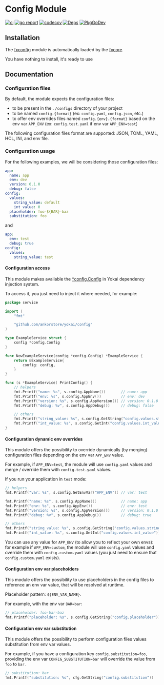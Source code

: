 # Config Module

[![ci](https://github.com/ankorstore/yokai/actions/workflows/fxconfig-ci.yml/badge.svg)](https://github.com/ankorstore/yokai/actions/workflows/fxconfig-ci.yml)
[![go report](https://goreportcard.com/badge/github.com/ankorstore/yokai/fxconfig)](https://goreportcard.com/report/github.com/ankorstore/yokai/fxconfig)
[![codecov](https://codecov.io/gh/ankorstore/yokai/graph/badge.svg?token=ghUBlFsjhR&flag=fxconfig)](https://app.codecov.io/gh/ankorstore/yokai/tree/main/fxconfig)
[![Deps](https://img.shields.io/badge/osi-deps-blue)](https://deps.dev/go/github.com%2Fankorstore%2Fyokai%2Ffxconfig)
[![PkgGoDev](https://pkg.go.dev/badge/github.com/ankorstore/yokai/fxconfig)](https://pkg.go.dev/github.com/ankorstore/yokai/fxconfig)

## Installation

The [fxconfig](https://github.com/ankorstore/yokai/tree/main/fxconfig) module is automatically loaded by
the [fxcore](https://github.com/ankorstore/yokai/tree/main/fxcore).

You have nothing to install, it's ready to use

## Documentation

### Configuration files

By default, the module expects the configuration files:

- to be present in the `./configs` directory of your project
- to be named `config.{format}` (ex: `config.yaml`, `config.json`, etc.)
- to offer env overrides files named `config.{env}.{format}` based on the env var `APP_ENV` (ex: `config.test.yaml` if
  env var `APP_ENV=test`)

The following configuration files format are supported: JSON, TOML, YAML, HCL, INI, and env file.

### Configuration usage

For the following examples, we will be considering those configuration files:

```yaml title="configs/config.yaml"
app:
  name: app
  env: dev
  version: 0.1.0
  debug: false
config:
  values:
    string_value: default
    int_value: 0
  placeholder: foo-${BAR}-baz
  substitution: foo
```

and

```yaml title="configs/config.test.yaml"
app:
  env: test
  debug: true
config:
  values:
    string_value: test
```

#### Configuration access

This module makes available the [*config.Config](https://github.com/ankorstore/yokai/blob/main/config/config.go) in
Yokai dependency injection system.

To access it, you just need to inject it where needed, for example:

```go title="internal/service/example.go"
package service

import (
	"fmt"

	"github.com/ankorstore/yokai/config"
)

type ExampleService struct {
	config *config.Config
}

func NewExampleService(config *config.Config) *ExampleService {
	return &ExampleService{
		config: config,
	}
}

func (s *ExampleService) PrintConfig() {
	// helpers
	fmt.Printf("name: %s", s.config.AppName())       // name: app
	fmt.Printf("env: %s", s.config.AppEnv())         // env: dev
	fmt.Printf("version: %s", s.config.AppVersion()) // version: 0.1.0
	fmt.Printf("debug: %v", s.config.AppDebug())     // debug: false

	// others
	fmt.Printf("string_value: %s", s.config.GetString("config.values.string_value")) // string_value: default
	fmt.Printf("int_value: %s", s.config.GetInt("config.values.int_value"))          // int_value: 0
}
```

#### Configuration dynamic env overrides

This module offers the possibility to override dynamically (by merging) configuration files depending on the env
var `APP_ENV` value.

For example, if `APP_ENV=test`, the module will use `config.yaml` values and merge / override them
with `config.test.yaml` values.

If you run your application in `test` mode:

```go title="internal/service/example.go"
// helpers
fmt.Printf("var: %s", s.config.GetEnvVar("APP_ENV")) // var: test

fmt.Printf("name: %s", s.config.AppName())           // name: app
fmt.Printf("env: %s", s.config.AppEnv())             // env: test
fmt.Printf("version: %s", s.config.AppVersion())     // version: 0.1.0
fmt.Printf("debug: %v", s.config.AppDebug())         // debug: true

// others
fmt.Printf("string_value: %s", s.config.GetString("config.values.string_value")) // string_value: test
fmt.Printf("int_value: %s", s.config.GetInt("config.values.int_value"))          // int_value: 0
```

You can use any value for `APP_ENV` (to allow you to reflect your own envs): for example if `APP_ENV=custom`, the module
will use `config.yaml` values and override them with `config.custom.yaml` values (you just need to ensure
that `config.custom.yaml` exists).

#### Configuration env var placeholders

This module offers the possibility to use placeholders in the config files to reference an env var value, that will be
resolved at runtime.

Placeholder pattern: `${ENV_VAR_NAME}`.

For example, with the env var `BAR=bar`:

```go title="internal/service/example.go"
// placeholder: foo-bar-baz
fmt.Printf("placeholder: %s", s.config.GetString("config.placeholder"))
```

#### Configuration env var substitution

This module offers the possibility to perform configuration files values substitution from env var values.

For example, if you have a configuration key `config.substitution=foo`, providing the env var `CONFIG_SUBSTITUTION=bar`
will override the value from `foo` to `bar`.

```go title="internal/service/example.go"
// substitution: bar
fmt.Printf("substitution: %s", cfg.GetString("config.substitution")) 
```
